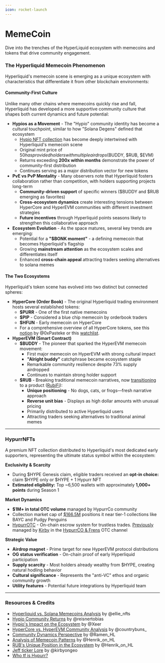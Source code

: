 ```yaml
---
icon: rocket-launch
---
```


# MemeCoin

Dive into the trenches of the HyperLiquid ecosystem with memecoins and tokens that drive community engagement.

### The Hyperliquid Memecoin Phenomenon

Hyperliquid's memecoin scene is emerging as a unique ecosystem with characteristics that differentiate it from other blockchain environments:

#### Community-First Culture

Unlike many other chains where memecoins quickly rise and fall, Hyperliquid has developed a more supportive community culture that shapes both current dynamics and future potential:

* **Hypios as a Movement** - The "Hypio" community identity has become a cultural touchpoint, similar to how "Solana Degens" defined that ecosystem
  * [Hypio NFT collection](https://drip.trade/collections/hypio) has become deeply intertwined with Hyperliquid's memecoin scene
  * Original mint price of $50 has provided holders with multiple airdrops ($BUDDY, $RUB, $EVM)
  * Returns exceeding **200x within months** demonstrate the power of community-first distribution
  * Continues serving as a major distribution vector for new tokens
* **PvE vs PvP Mentality** - Many observers note that Hyperliquid fosters collaboration rather than competition, with holders supporting projects long-term
  * **Community-driven support** of specific winners ($BUDDY and $RUB emerging as favorites)
  * **Cross-ecosystem dynamics** create interesting tensions between HyperCore and HyperEVM communities with different investment strategies
  * **Future incentives** through Hyperliquid points seasons likely to strengthen this collaborative approach
* **Ecosystem Evolution** - As the space matures, several key trends are emerging:
  * Potential for a **"$BONK moment"** - a defining memecoin that becomes Hyperliquid's flagship
  * Growing **mainstream attention** as the ecosystem scales and differentiates itself
  * Enhanced **cross-chain appeal** attracting traders seeking alternatives to solana memes

#### The Two Ecosystems

Hyperliquid's token scene has evolved into two distinct but connected spheres:

* **HyperCore (Order Book)** - The original Hyperliquid trading environment hosts several established tokens:
  * **$PURR** - One of the first native memecoins
  * **$PIP** - Considered a blue chip memecoin by orderbook traders
  * **$HFUN** - Early memecoin on HyperCore
  * For a comprehensive overview of all HyperCore tokens, see this [notion](https://0xpasteke.notion.site/68a1348a53c14e6fbd405036128037f5?v=26e777a949c34b6090b888ed20627295) by @0xPasteke or this [watchlist](https://x.com/ellie_nfts/status/1926901070233485397).
* **HyperEVM (Smart Contract)**
  * **$BUDDY** - The pioneer that sparked the HyperEVM memecoin movement:
    * First major memecoin on HyperEVM with strong cultural impact
    * **"Alright buddy"** catchphrase became ecosystem staple
    * Remarkable community resilience despite 73% supply airdropped
    * Continues to maintain strong holder support
  * **$RUB** - Breaking traditional memecoin narratives, now [transitioning](https://x.com/slinjzs_hl/status/1945453850951090603) to a product ([RubiFi](https://x.com/RubiFi_HL)):
    * **Unique positioning** - No dogs, cats, or frogs—fresh narrative approach
    * **Reverse unit bias** - Displays as high dollar amounts with unusual pricing
    * Primarily distributed to active Hyperliquid users
    * Attracting traders seeking alternatives to traditional animal memes

***

### HypurrNFTs

A premium NFT collection distributed to Hyperliquid's most dedicated early supporters, representing the ultimate status symbol within the ecosystem:

**Exclusivity & Scarcity**

* During $HYPE Genesis claim, eligible traders received an **opt-in choice:** claim $HYPE only or $HYPE + 1 Hypurr NFT
* **Estimated eligibility:** Top \~6,500 wallets with approximately **1,000+ points** during Season 1

**Market Dynamics**

* **$1M+ in total OTC volume** managed by HypurrCo community
* Collection market cap of [$166.5M](https://x.com/Keisan_Crypto/status/1921583264034099381) positions it near tier-1 collections like BAYC and Pudgy Penguins
* [HypurrOTC](https://hypurr.drip.trade/) - On-chain escrow system for trustless trades. [Previously](https://x.com/drip__trade/status/1941137769528463597) managed by [Kirby](https://x.com/kirbyongeo) in the [HypurrCO & Frens](https://t.me/+kQPx4WNpHEk4MmRl) OTC channel

**Strategic Value**

* **Airdrop magnet** - Prime target for new HyperEVM protocol distributions
* **OG status verification** - On-chain proof of early Hyperliquid participation
* **Supply scarcity** - Most holders already wealthy from $HYPE, creating natural hodling behavior
* **Cultural significance** - Represents the "anti-VC" ethos and organic community growth
* **Utility features** - Potential future integrations by Hyperliquid team

***

### Resources & Credits

* [Hyperliquid vs. Solana Memecoins Analysis](https://x.com/ellie_nfts/status/1920343169184772225) by @ellie\_nfts
* [Hypio Community Returns](https://x.com/reisnertobias/status/1920062937026179233) by @reisnertobias
* [Hypio's Impact on the Ecosystem](https://x.com/Xeer/status/1920515447440744855) by @Xeer
* [HyperCore vs. HyperEVM Community Analysis](https://x.com/countrybuns_/status/1921198849843925079) by @countrybuns\_
* [Community Dynamics Perspective](https://x.com/Ramen_HL/status/1919093857112994111) by @Ramen\_HL
* [Analysis of Memecoin Patterns](https://x.com/Henrik_on_HL/status/1921524591136059831) by @Henrik\_on\_HL
* [RUB's Unique Position in the Ecosystem](https://x.com/Henrik_on_HL/status/1919069044927267164) by @Henrik\_on\_HL
* [Jeff ticker Lore](https://x.com/kirbyongeo/status/1869571781671231940) by @kirbyongeo
* [Who tf is Hypurr?](https://x.com/drip__trade/status/1938516205460955563)
